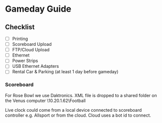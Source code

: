 # Gameday Guide

## Checklist
- [ ] Printing
- [ ] Scoreboard Upload
- [ ] FTP/Cloud Upload
- [ ] Ethernet
- [ ] Power Strips
- [ ] USB Ethernet Adapters
- [ ] Rental Car & Parking (at least 1 day before gameday)

### Scoreboard
For Rose Bowl we use Daktronics. 
XML file is dropped to a shared folder on the Venus computer \\10.20.1.62\Football

Live clock could come from a local device connected to scoreboard controller e.g. Allsport or from the cloud.
Cloud uses a bot id to connect.
